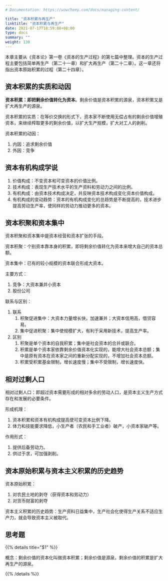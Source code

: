 ```yaml
---
# Documentation: https://wowchemy.com/docs/managing-content/

title: "资本积累与再生产"
linktitle: "资本积累与再生产"
date: 2021-07-17T18:59:08+08:00
type: docs
summary: ""
weight: 130
---
```


本章主要从《资本论》第一卷《资本的生产过程》的第七篇中整理。资本的生产过程主要包括简单再生产（第二十一章）和扩大再生产（第二十二章）。这一章还将指出资本原始积累的过程（第二十四章）。

<!--more-->

## 资本积累的实质和动因

**资本积累：即把剩余价值转化为资本**。剩余价值是资本积累的源泉，资本积累又是扩大再生产的源泉。

资本积累的实质：在等价交换的形式下，资本家不断使用无偿占有的剩余价值增殖资本，来继续榨取更多的剩余价值，以扩大生产规模，扩大对工人的剥削。

资本积累的动因：

1. 内因：追求剩余价值
2. 外因：竞争

## 资本有机构成学说

1. 价值构成：不变资本和可变资本的价值比例。
2. 技术构成：表现生产技术水平的生产资料和劳动力之间的比例。
3. 有机构成：由资本技术构成决定，并反映资本技术构成变化资本价值构成。
4. 有机构成的变动趋势：资本的有机构成变化的总趋势是不断提高的，技术进步提高劳动生产率，使同样的劳动力推动更多的资本。

## 资本积聚和资本集中

资本积聚和资本集中是资本经营和资本扩张的手段。

资本积聚：个别资本靠本身的积累，即将剩余价值转化为资本来增大自己的资本总额。

资本集中：已有的较小规模的资本联合形成大资本。

主要方式：

1. 竞争：大资本兼并小资本
2. 股份公司

联系与区别：

1. 联系
   1. 积聚促进集中：大资本力量增长快，加速兼并；大资本信用高，借贷容易。
   2. 集中促进积聚：集中使规模扩大，有利于采用新技术，提高生产率。
2. 区别
   1. 积聚是单个资本的自我积累；集中是社会资本的合并或联合。
   2. 积累是单个资本家依靠剩余价值资本化实现的，能增大社会资本总额；集中是原有资本在资本家之间的重新分配实现的，不增加社会资本总额。
   3. 积累受积累基金限制，增长速度慢；集中不受限制，增长速度快。

## 相对过剩人口

相对过剩人口：即超过资本需要形成的相对多余的劳动人口，是资本主义生产方式存在和发展的必要条件。

形成机理：

1. 资本积累和资本有机构成提高使可变资本比例下降。
2. 体力和技能要求降低，小生产者（农民和手工业者）破产，小资本家破产等。

作用形式：

1. 提供后备劳动力。
2. 供过于求，可加强剥削。

## 资本原始积累与资本主义积累的历史趋势

资本原始积累：

1. 对农民土地的剥夺（获得资本和劳动力）
2. 对货币财富的剥夺

资本主义积累的历史趋势：生产资料日益集中，生产社会化使得生产关系不适应生产力，就会导致资本主义被取代。

## 思考题

{{% details title="$1" %}}

概念：剩余价值的资本化叫做资本积累；剩余价值是源泉，剩余价值的积累是扩大再生产的源泉。

{{% /details %}}